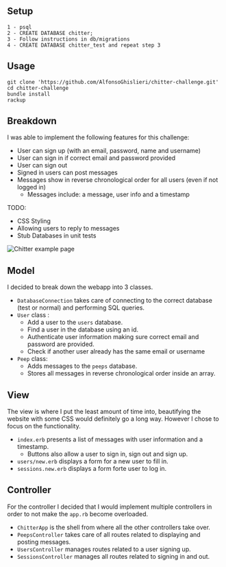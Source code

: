 Setup
----
```
1 - psql
2 - CREATE DATABASE chitter;
3 - Follow instructions in db/migrations
4 - CREATE DATABASE chitter_test and repeat step 3
```

Usage
----
```
git clone 'https://github.com/AlfonsoGhislieri/chitter-challenge.git'
cd chitter-challenge
bundle install
rackup
```

Breakdown
----
I was able to implement the following features for this challenge:
- User can sign up (with an email, password, name and username)
- User can sign in if correct email and password provided
- User can sign out
- Signed in users can post messages
- Messages show in reverse chronological order for all users (even if not logged in)
  - Messages include: a  message, user info and a timestamp

TODO:
- CSS Styling
- Allowing users to reply to messages
- Stub Databases in unit tests

![Chitter example page](https://i.ibb.co/rGZ70cv/Screenshot-2021-12-12-at-17-44-38.png)

Model
-----
I decided to break down the webapp into 3 classes.
- `DatabaseConnection` takes care of connecting to the correct database (test or normal) and performing SQL queries.
- `User` class :
  - Add a user to the `users` database.
  - Find a user in the database using an id.
  - Authenticate user information making sure correct email and password are provided.
  - Check if another user already has the same email or username
- `Peep` class:
  - Adds messages to the `peeps` database.
  - Stores all messages in reverse chronological order inside an array.

View
-----
The view is where I put the least amount of time into, beautifying the website with some CSS would definitely go a long way. However I chose to focus on the functionality.

- `index.erb` presents a list of messages with user information and a timestamp.
  - Buttons also allow a user to sign in, sign out and sign up.
- `users/new.erb` displays a form for a new user to fill in.
- `sessions.new.erb` displays a form forte user to log in.

Controller
-----
For the controller I decided that I would implement multiple controllers in order to not make the `app.rb` become overloaded.


- `ChitterApp` is the shell from where all the other controllers take over.
- `PeepsController` takes care of all routes related to displaying and posting messages.
- `UsersController` manages routes related to a user signing up.
- `SessionsController` manages all routes related to signing in and out.
